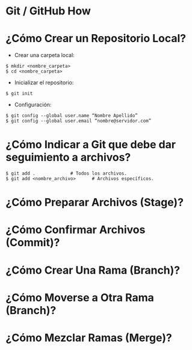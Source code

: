 Git / GitHub How
================

¿Cómo Crear un Repositorio Local?
=================================

- Crear una carpeta local:

<!-- language: lang-py -->
	
	$ mkdir <nombre_carpeta>
	$ cd <nombre_carpeta>

- Inicializar el repositorio:

<!-- language: lang-py -->
	
	$ git init

- Configuración:

<!-- language: lang-py -->

	$ git config --global user.name “Nombre Apellido”
	$ git config --global user.email “nombre@servidor.com”

¿Cómo Indicar a Git que debe dar seguimiento a archivos?
========================================================

<!-- language: lang-py -->

	$ git add .				# Todos los archivos.
	$ git add <nombre_archivo>		# Archivos específicos.

¿Cómo Preparar Archivos (Stage)?
================================


¿Cómo Confirmar Archivos (Commit)?
==================================


¿Cómo Crear Una Rama (Branch)?
==============================


¿Cómo Moverse a Otra Rama (Branch)?
===================================


¿Cómo Mezclar Ramas (Merge)?
============================





